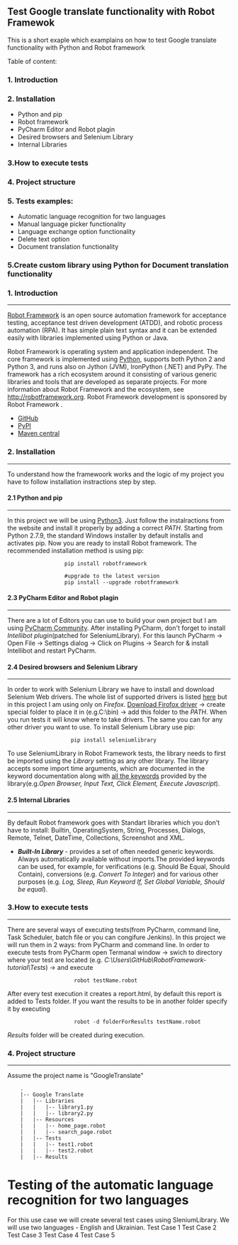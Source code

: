## Test Google translate functionality with Robot Framewok

This is a short exaple which examplains on how to test Google translate functionality with Python and Robot framework

Table of content:
### 1. Introduction
### 2. Installation
 - Python and pip
 - Robot framework
 - PyCharm Editor and Robot plagin
 - Desired browsers and Selenium Library
 - Internal Libraries
### 3.How to execute tests
### 4. Project structure
### 5. Tests examples:
* Automatic language recognition for two languages
* Manual language picker functionality
* Language exchange option functionality
* Delete text option 
* Document translation functionality
### 5.Create custom library using Python for Document translation functionality


### 1. Introduction
------------------------------------------------------------
[Robot Framework](http://robotframework.org) is an open source automation framework for acceptance testing, acceptance test driven development (ATDD), and robotic process automation (RPA). It has simple plain text syntax and it can be extended easily with libraries implemented using Python or Java.

Robot Framework is operating system and application independent. The core framework is implemented using [Python](http://python.org.org), supports both Python 2 and Python 3, and runs also on Jython (JVM), IronPython (.NET) and PyPy. The framework has a rich ecosystem around it consisting of various generic libraries and tools that are developed as separate projects. For more information about Robot Framework and the ecosystem, see http://robotframework.org. Robot Framework development is sponsored by Robot Framework .
- [GitHub](http://github.com/robotframework/robotframework)
- [PyPI](http://pypi.python.org/pypi/robotframework)
- [Maven central](http://search.maven.org/#search%7Cga%7C1%7Ca%3Arobotframework)

### 2. Installation
------------------------------------------------------------
To understand how the framewoork works and the logic of my project you have to follow installation instractions step by step.

#### 2.1 Python and pip
------------------------------------------------------------
In this project we will be using [Python3](https://www.python.org/downloads/). Just follow the instalractions from the website and install it properly by adding a correct *PATH*. Starting from Python 2.7.9, the standard Windows installer by default installs and activates pip. Now you are ready to install Robot framework. The recommended installation method is using pip: 

                      pip install robotframework
                      
                      #upgrade to the latest version
                      pip install --upgrade robotframework

#### 2.3 PyCharm Editor and Robot plagin
------------------------------------------------------------

There are a lot of Editors you can use to build your own project but I am using [PyCharm Community](https://www.jetbrains.com/pycharm/download/#section=windows). After installing PyCharm, don't forget to install *Intellibot plugin*(patched for SeleniumLibrary). For this launch PyCharm -> Open File -> Settings dialog -> Click on Plugins -> Search for & install Intellibot and restart PyCharm.

#### 2.4 Desired browsers and Selenium Library
------------------------------------------------------------

In order to work with Selenium Library we have to install and download Selenium Web drivers. The whole list of supported drivers is listed [here](https://selenium.dev/documentation/en/webdriver/driver_requirements/#quick-reference) but in this project I am using only on *Firefox.* [Download Firofox driver](https://github.com/mozilla/geckodriver/releases) -> create special folder to place it in (e.g.C:\bin) -> add this folder to the *PATH*. When you run tests it will know where to take drivers. The same you can for any other driver you want to use. To install Selenium Library use pip:

                        pip install seleniumlibrary

To use SeleniumLibrary in Robot Framework tests, the library needs to first be imported using the *Library* setting as any other library. The library accepts some import time arguments, which are documented in the keyword documentation along with [all the keywords](https://robotframework.org/SeleniumLibrary/SeleniumLibrary.html) provided by the library(e.g.*Open Browser, Input Text, Click Element, Execute Javascript*).

#### 2.5 Internal Libraries
------------------------------------------------------------

By default Robot framework goes with Standart libraries which you don't have to install: Builtin, OperatingSystem, String, Processes, Dialogs, Remote, Telnet, DateTime, Collections, Screenshot and XML.
- ***Built-In Library*** - provides a set of often needed generic keywords. Always automatically available without imports.The provided keywords can be used, for example, for verifications (e.g. Should Be Equal, Should Contain), conversions (e.g. *Convert To Integer*) and for various other purposes (e.g. *Log, Sleep, Run Keyword If, Set Global Variable, Should be equal*).	

### 3.How to execute tests
------------------------------------------------------------

There are several ways of executing tests(from PyCharm, command line, Task Scheduler, batch file or you can congifure Jenkins). In this project we will run them in 2 ways: from PyCharm and command line. In order to execute tests from PyCharm open Termanal window -> swich to directory where your test are located (e.g. *C:\Users\GitHub\RobotFramework-tutorial\Tests*) -> and execute 

                         robot testName.robot

After every test execution it creates a report.html, by default this report is added to Tests folder. If you want the results to be in another folder specify it by executing
                         
                         robot -d folderForResults testName.robot

*Results* folder will be created during execution.

### 4. Project structure
------------------------------------------------------------
Assume the project name is "GoogleTranslate"

        .
        |-- Google Translate
        |   |-- Libraries
        |   |   |-- library1.py
        |   |   |-- library2.py
        |   |-- Resources
        |   |   |-- home_page.robot
        |   |   |-- search_page.robot
        |   |-- Tests
        |   |   |-- test1.robot
        |   |   |-- test2.robot
        |   |-- Results



# Testing of the automatic language recognition for two languages
For this use case we will create several test cases using SleniumLibrary. We will use two languages - English and Ukrainian.
        Test Case 1 
        Test Case 2
        Test Case 3
        Test Case 4
        Test Case 5


















